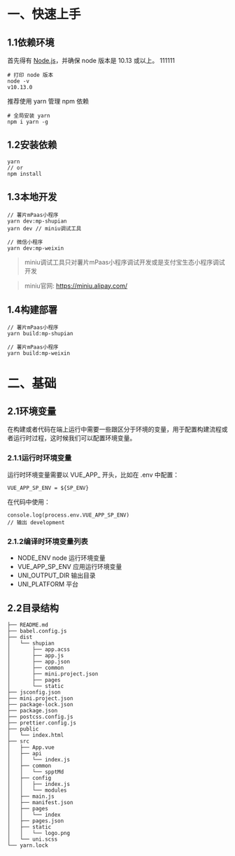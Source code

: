 # 一、快速上手
## 1.1依赖环境
首先得有 [Node.js](https://nodejs.org/)，并确保 node 版本是 10.13 或以上。
111111
```
# 打印 node 版本
node -v
v10.13.0
```
推荐使用 yarn 管理 npm 依赖
```
# 全局安装 yarn
npm i yarn -g
```
## 1.2安装依赖
```
yarn
// or
npm install
```
## 1.3本地开发
```
// 薯片mPaas小程序
yarn dev:mp-shupian
yarn dev // miniu调试工具

// 微信小程序
yarn dev:mp-weixin
```

> miniu调试工具只对薯片mPaas小程序调试开发或是支付宝生态小程序调试开发

> miniu官网: https://miniu.alipay.com/

## 1.4构建部署
```
// 薯片mPaas小程序
yarn build:mp-shupian

// 薯片mPaas小程序
yarn build:mp-weixin
```

# 二、基础
## 2.1环境变量
在构建或者代码在端上运行中需要一些跟区分于环境的变量，用于配置构建流程或者运行时过程，这时候我们可以配置环境变量。
### 2.1.1运行时环境变量
运行时环境变量需要以 VUE_APP_ 开头，比如在 .env 中配置：
```
VUE_APP_SP_ENV = ${SP_ENV}
```
在代码中使用：
```
console.log(process.env.VUE_APP_SP_ENV)
// 输出 development
```
### 2.1.2编译时环境变量列表
-  NODE_ENV node 运行环境变量
-  VUE_APP_SP_ENV 应用运行环境变量
-  UNI_OUTPUT_DIR 输出目录
-  UNI_PLATFORM 平台

## 2.2目录结构
```
├── README.md
├── babel.config.js
├── dist
│   └── shupian
│       ├── app.acss
│       ├── app.js
│       ├── app.json
│       ├── common
│       ├── mini.project.json
│       ├── pages
│       └── static
├── jsconfig.json
├── mini.project.json
├── package-lock.json
├── package.json
├── postcss.config.js
├── prettier.config.js
├── public
│   └── index.html
├── src
│   ├── App.vue
│   ├── api
│   │   └── index.js
│   ├── common
│   │   └── spptMd
│   ├── config
│   │   ├── index.js
│   │   └── modules
│   ├── main.js
│   ├── manifest.json
│   ├── pages
│   │   └── index
│   ├── pages.json
│   ├── static
│   │   └── logo.png
│   └── uni.scss
└── yarn.lock
```